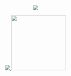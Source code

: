 <br/>

<div align="center">
  <a href="https://github.com/elf-alchemist">
    <img src="https://skillicons.dev/icons?i=html,css,javascript,typescript,nodejs,bash,linux,git&theme=dark" />
  </a>
</div>

<br/>

<div align="center">
  <a href="https://github.com/elf-alchemist">
    <picture height="180em">
      <source media="(prefers-color-scheme: dark)" srcset="https://github-readme-stats.vercel.app/api/top-langs/?username=elf-alchemist&layout=compact&langs_count=6&theme=dark">
	  <img src="https://github-readme-stats.vercel.app/api/top-langs/?username=elf-alchemist&layout=compact&langs_count=6&theme=default"/>
    </picture>
  </a>
  <a href="https://github.com/elf-alchemist">
    <img height="180em" src="https://streak-stats.demolab.com/?user=elf-alchemist&theme=dark"/>
  </a>
</div>

<br/>
